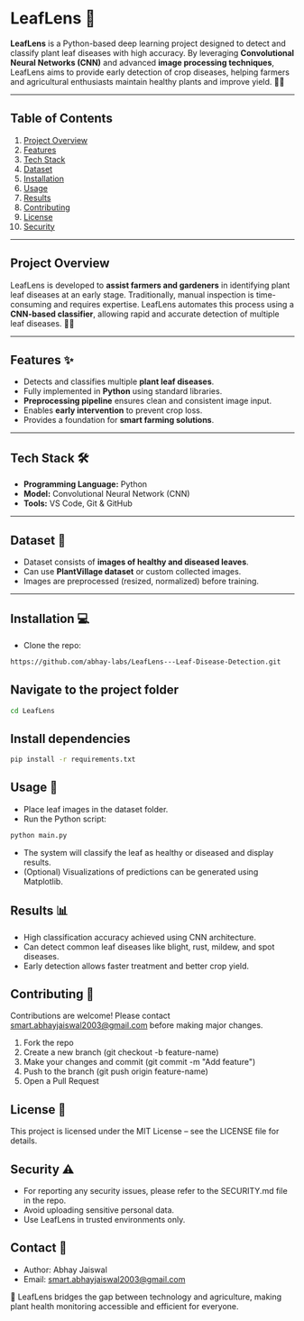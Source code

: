 # LeafLens 🌿

**LeafLens** is a Python-based deep learning project designed to detect and classify plant leaf diseases with high accuracy. By leveraging **Convolutional Neural Networks (CNN)** and advanced **image processing techniques**, LeafLens aims to provide early detection of crop diseases, helping farmers and agricultural enthusiasts maintain healthy plants and improve yield. 🚜🌱

---

## Table of Contents
1. [Project Overview](#project-overview)
2. [Features](#features-✨)
3. [Tech Stack](#tech-stack-🛠️)
4. [Dataset](#dataset-📂)
5. [Installation](#installation-💻)
6. [Usage](#usage-🚀)
7. [Results](#results-📊)
8. [Contributing](#contributing-🤝)
9. [License](#license-📄)
10. [Security](#security-⚠️)

---

## Project Overview
LeafLens is developed to **assist farmers and gardeners** in identifying plant leaf diseases at an early stage. Traditionally, manual inspection is time-consuming and requires expertise. LeafLens automates this process using a **CNN-based classifier**, allowing rapid and accurate detection of multiple leaf diseases. 🌿🧠

---

## Features ✨
- Detects and classifies multiple **plant leaf diseases**.  
- Fully implemented in **Python** using standard libraries.  
- **Preprocessing pipeline** ensures clean and consistent image input.  
- Enables **early intervention** to prevent crop loss.  
- Provides a foundation for **smart farming solutions**.  

---

## Tech Stack 🛠️
- **Programming Language:** Python    
- **Model:** Convolutional Neural Network (CNN)  
- **Tools:** VS Code, Git & GitHub  

---

## Dataset 📂
- Dataset consists of **images of healthy and diseased leaves**.  
- Can use **PlantVillage dataset** or custom collected images.  
- Images are preprocessed (resized, normalized) before training.  

---

## Installation 💻
- Clone the repo:  
```bash
https://github.com/abhay-labs/LeafLens---Leaf-Disease-Detection.git
```


## Navigate to the project folder
```bash
cd LeafLens
```

## Install dependencies
```bash
pip install -r requirements.txt
```

## Usage 🚀
- Place leaf images in the dataset folder.
- Run the Python script:
```bash
python main.py
```
- The system will classify the leaf as healthy or diseased and display results.
- (Optional) Visualizations of predictions can be generated using Matplotlib.


## Results 📊
- High classification accuracy achieved using CNN architecture.
- Can detect common leaf diseases like blight, rust, mildew, and spot diseases.
- Early detection allows faster treatment and better crop yield.


## Contributing 🤝
Contributions are welcome! Please contact smart.abhayjaiswal2003@gmail.com
before making major changes.

1. Fork the repo
2. Create a new branch (git checkout -b feature-name)
3. Make your changes and commit (git commit -m "Add feature")
4. Push to the branch (git push origin feature-name)
5. Open a Pull Request


## License 📄
This project is licensed under the MIT License – see the LICENSE file for details.


## Security ⚠️
- For reporting any security issues, please refer to the SECURITY.md file in the repo.
- Avoid uploading sensitive personal data.
- Use LeafLens in trusted environments only.


## Contact 📧
- Author: Abhay Jaiswal
- Email: smart.abhayjaiswal2003@gmail.com


🌱 LeafLens bridges the gap between technology and agriculture, making plant health monitoring accessible and efficient for everyone.
